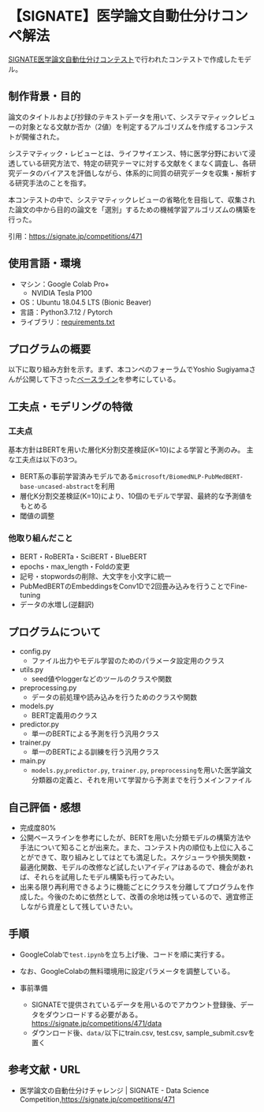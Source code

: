 # 【SIGNATE】医学論文自動仕分けコンペ解法

[SIGNATE医学論文自動仕分けコンテスト](https://signate.jp/competitions/471)で行われたコンテストで作成したモデル。

## 制作背景・目的
論文のタイトルおよび抄録のテキストデータを用いて、システマティックレビューの対象となる文献か否か（2値）を判定するアルゴリズムを作成するコンテストが開催された。

システマティック・レビューとは、ライフサイエンス、特に医学分野において浸透している研究方法で、特定の研究テーマに対する文献をくまなく調査し、各研究データのバイアスを評価しながら、体系的に同質の研究データを収集・解析する研究手法のことを指す。

本コンテストの中で、システマティックレビューの省略化を目指して、収集された論文の中から目的の論文を「選別」するための機械学習アルゴリズムの構築を行った。

引用：https://signate.jp/competitions/471

## 使用言語・環境
* マシン：Google Colab Pro+
    * NVIDIA Tesla P100
* OS：Ubuntu 18.04.5 LTS (Bionic Beaver)
* 言語：Python3.7.12 / Pytorch
* ライブラリ：[requirements.txt](https://drive.google.com/file/d/1pxEX5DwR1c3lYI7qmj8IipgNf9RsaWP6/view?usp=sharing)


## プログラムの概要
以下に取り組み方針を示す。まず、本コンペのフォーラムでYoshio Sugiyamaさんが公開して下さった[ベースライン](https://signate.jp/competitions/471/discussions/pytorch-bert)を参考にしている。


## 工夫点・モデリングの特徴

### 工夫点
基本方針はBERTを用いた層化K分割交差検証(K=10)による学習と予測のみ。
主な工夫点は以下の3つ。

* BERT系の事前学習済みモデルである`microsoft/BiomedNLP-PubMedBERT-base-uncased-abstract`を利用
* 層化K分割交差検証(K=10)により、10個のモデルで学習、最終的な予測値をもとめる
* 閾値の調整

### 他取り組んだこと
* BERT・RoBERTa・SciBERT・BlueBERT
* epochs・max_length・Foldの変更
* 記号・stopwordsの削除、大文字を小文字に統一
* PubMedBERTのEmbeddingsをConv1Dで2回畳み込みを行うことでFine-tuning
* データの水増し(逆翻訳)

## プログラムについて
* config.py
  * ファイル出力やモデル学習のためのパラメータ設定用のクラス
* utils.py
  * seed値やloggerなどのツールのクラスや関数
* preprocessing.py
  * データの前処理や読み込みを行うためのクラスや関数
* models.py
  * BERT定義用のクラス
* predictor.py
  * 単一のBERTによる予測を行う汎用クラス
* trainer.py
  * 単一のBERTによる訓練を行う汎用クラス
* main.py
  * `models.py`,`predictor.py`, `trainer.py`, `preprocessing`を用いた医学論文分類器の定義と、それを用いて学習から予測までを行うメインファイル

## 自己評価・感想
* 完成度80%
* 公開ベースラインを参考にしたが、BERTを用いた分類モデルの構築方法や手法について知ることが出来た。また、コンテスト内の順位も上位に入ることができて、取り組みとしてはとても満足した。スケジューラや損失関数・最適化関数、モデルの改修など試したいアイディアはあるので、機会があれば、それらを試用したモデル構築も行ってみたい。
* 出来る限り再利用できるように機能ごとにクラスを分離してプログラムを作成した。今後のために依然として、改善の余地は残っているので、適宜修正しながら資産として残していきたい。

## 手順
* GoogleColabで`test.ipynb`を立ち上げ後、コードを順に実行する。
* なお、GoogleColabの無料環境用に設定パラメータを調整している。

* 事前準備
  * SIGNATEで提供されているデータを用いるのでアカウント登録後、データをダウンロードする必要がある。https://signate.jp/competitions/471/data
  * ダウンロード後、`data/`以下にtrain.csv, test.csv, sample_submit.csvを置く

## 参考文献・URL
* 医学論文の自動仕分けチャレンジ | SIGNATE - Data Science Competition,https://signate.jp/competitions/471
